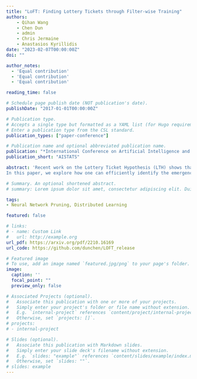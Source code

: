 ```yaml
---
title: "LoFT: Finding Lottery Tickets through Filter-wise Training"
authors:
    - Qihan Wang
    - Chen Dun
    - admin
    - Chris Jermaine
    - Anastasios Kyrillidis
date: "2023-02-07T00:00:00Z"
doi: ""

author_notes:
  - 'Equal contribution'
  - 'Equal contribution'
  - 'Equal contribution'

reading_time: false

# Schedule page publish date (NOT publication's date).
publishDate: "2017-01-01T00:00:00Z"

# Publication type.
# Accepts a single type but formatted as a YAML list (for Hugo requirements).
# Enter a publication type from the CSL standard.
publication_types: ["paper-conference"]

# Publication name and optional abbreviated publication name.
publication: "*International Conference on Artificial Intelligence and Statistics, 2022*"
publication_short: "AISTATS"

abstract: 'Recent work on the Lottery Ticket Hypothesis (LTH) shows that there exist "**winning tickets**" in large neural networks. These tickets represent "sparse" versions of the full model that can be trained independently to achieve comparable accuracy with respect to the full model. However, finding the winning tickets requires one to pretrain the large model for at least a number of epochs, which can be a burdensome task, especially when the original neural network gets larger.
In this paper, we explore how one can efficiently identify the emergence of such winning tickets, and use this observation to design efficient pretraining algorithms. For clarity of exposition, our focus is on convolutional neural networks (CNNs). To identify good filters, we propose a novel filter distance metric that well-represents the model convergence. As our theory dictates, our filter analysis behaves consistently with recent findings of neural network learning dynamics. Motivated by these observations, we present the LOttery ticket through Filter-wise Training algorithm, dubbed as LoFT. LoFT is a model-parallel pretraining algorithm that partitions convolutional layers by filters to train them independently in a distributed setting, resulting in reduced memory and communication costs during pretraining. Experiments show that LoFT i) preserves and finds good lottery tickets, while ii) it achieves non-trivial computation and communication savings, and maintains comparable or even better accuracy than other pretraining methods.'

# Summary. An optional shortened abstract.
# summary: Lorem ipsum dolor sit amet, consectetur adipiscing elit. Duis posuere tellus ac convallis placerat. Proin tincidunt magna sed ex sollicitudin condimentum.

tags:
- Neural Network Pruning, Distributed Learning

featured: false

# links:
# - name: Custom Link
#   url: http://example.org
url_pdf: https://arxiv.org/pdf/2210.16169
url_code: https://github.com/dunchen/LOFT_release

# Featured image
# To use, add an image named `featured.jpg/png` to your page's folder. 
image:
  caption: ''
  focal_point: ""
  preview_only: false

# Associated Projects (optional).
#   Associate this publication with one or more of your projects.
#   Simply enter your project's folder or file name without extension.
#   E.g. `internal-project` references `content/project/internal-project/index.md`.
#   Otherwise, set `projects: []`.
# projects:
# - internal-project

# Slides (optional).
#   Associate this publication with Markdown slides.
#   Simply enter your slide deck's filename without extension.
#   E.g. `slides: "example"` references `content/slides/example/index.md`.
#   Otherwise, set `slides: ""`.
# slides: example
---
```


<!-- This work is driven by the results in my [previous paper](/publication/conference-paper/) on LLMs.

{{% callout note %}}
Create your slides in Markdown - click the *Slides* button to check out the example.
{{% /callout %}}

Add the publication's **full text** or **supplementary notes** here. You can use rich formatting such as including [code, math, and images](https://docs.hugoblox.com/content/writing-markdown-latex/). -->
